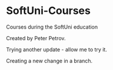 # SoftUni-Courses
Courses during the SoftUni education

Created by Peter Petrov.

Trying another update - allow me to try it.

Creating a new change in a branch.
